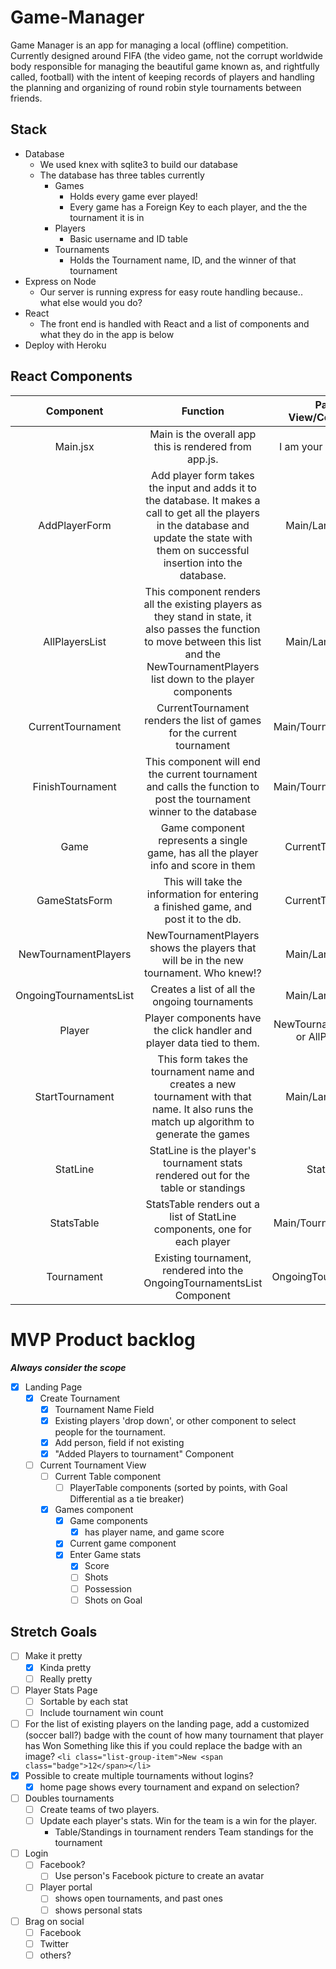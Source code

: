 # Game-Manager

Game Manager is an app for managing a local (offline) competition. Currently designed around FIFA (the video game, not the corrupt worldwide body responsible for managing the beautiful game known as, and rightfully called, football) with the intent of keeping records of players and handling the planning and organizing of round robin style tournaments between friends.

## Stack
  - Database
    - We used knex with sqlite3 to build our database
    - The database has three tables currently
      - Games
        - Holds every game ever played!
        - Every game has a Foreign Key to each player, and the the tournament it is in
      - Players
        - Basic username and ID table
      - Tournaments
        - Holds the Tournament name, ID, and the winner of that tournament
  - Express on Node
    - Our server is running express for easy route handling because.. what else would you do?
  - React
    - The front end is handled with React and a list of components and what they do in the app is below
  - Deploy with Heroku


## React Components
| Component | Function | Parent View/Component | Statefull? |
|:----------------------:|:---------------------------------------------------------------------------------------------------------------------------------------------------------------------------------------------:|:--------------------------------------:|:----------:|
| Main.jsx | Main is the overall app this is rendered from app.js. | I am your Father, luke. | Yes |
| AddPlayerForm | Add player form takes the input and adds it to the database. It makes a call to get all the players in the database and update the state with them on successful insertion into the database. | Main/Landing page | Yes |
| AllPlayersList | This component renders all the existing players as they stand in state, it also passes the function to move between this list and the NewTournamentPlayers list down to the player components | Main/Landing page | No |
| CurrentTournament | CurrentTournament renders the list of games for the current tournament | Main/Tournament 'View' | No |
| FinishTournament | This component will end the current tournament and calls the function to post the tournament winner to the database | Main/Tournament 'View' | No |
| Game | Game component represents a single game, has all the player info and score in them | CurrentTournament | No |
| GameStatsForm | This will take the information for entering a finished game, and post it to the db. | CurrentTournament | Yes |
| NewTournamentPlayers | NewTournamentPlayers shows the players that will be in the new tournament. Who knew!? | Main/Landing page | No |
| OngoingTournamentsList | Creates a list of all the ongoing tournaments | Main/Landing page | No |
| Player | Player components have the click handler and player data tied to them.  | NewTournamentPlayers, or AllPlayerList | No |
| StartTournament | This form takes the tournament name and creates a new tournament with that name. It also runs the match up algorithm to generate the games | Main/Landing Page | Yes |
| StatLine | StatLine is the player's tournament stats rendered out for the table or standings | StatsTable | No |
| StatsTable | StatsTable renders out a list of StatLine components, one for each player | Main/Tournament 'View' | No |
| Tournament | Existing tournament, rendered into the OngoingTournamentsList Component | OngoingTournamentsList | No |



# MVP Product backlog
  **_Always consider the scope_**
  - [x] Landing Page
    - [x] Create Tournament
      - [x] Tournament Name Field
      - [x] Existing players 'drop down', or other component to select people for the tournament.
      - [x] Add person, field if not existing
      - [x] "Added Players to tournament" Component
    - [ ] Current Tournament View
      - [ ] Current Table component
        - [ ] PlayerTable components (sorted by points, with Goal Differential as a tie breaker)
      - [x] Games component
        - [x] Game components
          - [x] has player name, and game score
        - [x] Current game component
        - [x] Enter Game stats
          - [x] Score
          - [ ] Shots
          - [ ] Possession
          - [ ] Shots on Goal

## Stretch Goals

  - [ ] Make it pretty
    - [x] Kinda pretty
    - [ ] Really pretty
  - [ ] Player Stats Page
    - [ ] Sortable by each stat
    - [ ] Include tournament win count
  - [ ] For the list of existing players on the landing page, add a customized (soccer ball?) badge with the count of how many tournament that player has Won
    Something like this if you could replace the badge with an image?
      `<li class="list-group-item">New <span class="badge">12</span></li>`
  - [x] Possible to create multiple tournaments without logins?
    - [x] home page shows every tournament and expand on selection?
  - [ ] Doubles tournaments
    - [ ] Create teams of two players.
    - [ ] Update each player's stats. Win for the team is a win for the player.
      - Table/Standings in tournament renders Team standings for the tournament
  - [ ] Login
    - [ ] Facebook?
      - [ ] Use person's Facebook picture to create an avatar
    - [ ] Player portal
      - [ ] shows open tournaments, and past ones
      - [ ] shows personal stats
  - [ ] Brag on social
    - [ ] Facebook
    - [ ] Twitter
    - [ ] others?
